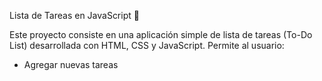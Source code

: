 Lista de Tareas en JavaScript 📝

Este proyecto consiste en una aplicación simple de lista de tareas (To-Do List) desarrollada con HTML, CSS y JavaScript. Permite al usuario:

- Agregar nuevas tareas

